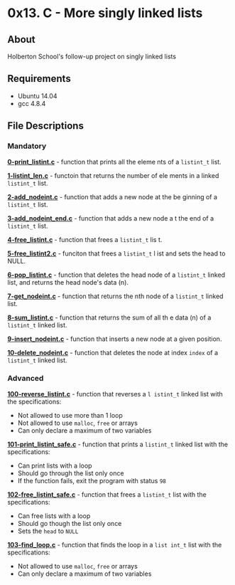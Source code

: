 # 0x13. C - More singly linked lists
## About
Holberton School's follow-up project on singly linked lists
## Requirements
- Ubuntu 14.04
- gcc 4.8.4
## File Descriptions
### Mandatory
**[0-print_listint.c](0-print_listint.c)** - function that prints all the eleme
nts of a `listint_t` list.

**[1-listint_len.c](1-listint_len.c)** - functoin that returns the number of ele
ments in a linked `listint_t` list.

**[2-add_nodeint.c](2-add_nodeint.c)** - function that adds a new node at the be
ginning of a `listint_t` list.

**[3-add_nodeint_end.c](3-add_nodeint_end.c)** - function that adds a new node a
t the end of a `listint_t` list.

**[4-free_listint.c](4-free_listint.c)** - function that frees a `listint_t` lis
t.

**[5-free_listint2.c](5-free_listint2.c)** - funciton that frees a `listint_t` l
ist and sets the head to NULL.

**[6-pop_listint.c](6-pop_listint.c)** - function that deletes the head node of
a `listint_t` linked list, and returns the head node's data (n).

**[7-get_nodeint.c](7-get_nodeint.c)** - function that returns the nth node of a
 `listint_t` linked list.

**[8-sum_listint.c](8-sum_listint.c)** - function that returns the sum of all th
e data (n) of a `listint_t` linked list.

**[9-insert_nodeint.c](9-insert_nodeint.c)** - function that inserts a new node
at a given position.

**[10-delete_nodeint.c](10-delete_nodeint.c)** - function that deletes the node
at index `index` of a `listint_t` linked list.

### Advanced
**[100-reverse_listint.c](100-reverse_listint.c)** - function that reverses a `l
istint_t` linked list with the specifications:
  * Not allowed to use more than 1 loop
  * Not allowed to use `malloc`, `free` or arrays
  * Can only declare a maximum of two variables

**[101-print_listint_safe.c](101-print_listint_safe.c)** - function that prints
 a `listint_t` linked list with the specifications:
  * Can print lists with a loop
  * Should go through the list only once
  * If the function fails, exit the program with status `98`

**[102-free_listint_safe.c](102-free_listint_safe.c)** - function that frees a
`listint_t` list with the specifications:
  * Can free lists with a loop
  * Should go though the list only once
  * Sets the `head` to `NULL`

**[103-find_loop.c](103-find_loop.c)** - function that finds the loop in a `list
int_t` list with the specifications:
  * Not allowed to use `malloc`, `free` or arrays
  * Can only declare a maximum of two variables